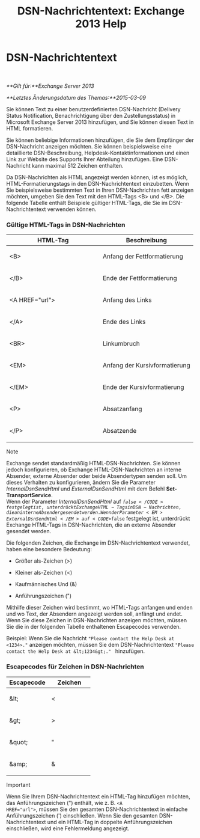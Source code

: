 ﻿---
title: 'DSN-Nachrichtentext: Exchange 2013 Help'
TOCTitle: DSN-Nachrichtentext
ms:assetid: eae4a050-5ecb-4c87-b377-74edb93a5995
ms:mtpsurl: https://technet.microsoft.com/de-de/library/Bb125135(v=EXCHG.150)
ms:contentKeyID: 50477012
ms.date: 04/24/2018
mtps_version: v=EXCHG.150
ms.translationtype: HT
---

# DSN-Nachrichtentext

 

_**Gilt für:**Exchange Server 2013_

_**Letztes Änderungsdatum des Themas:**2015-03-09_

Sie können Text zu einer benutzerdefinierten DSN-Nachricht (Delivery Status Notification, Benachrichtigung über den Zustellungsstatus) in Microsoft Exchange Server 2013 hinzufügen, und Sie können diesen Text in HTML formatieren.

Sie können beliebige Informationen hinzufügen, die Sie dem Empfänger der DSN-Nachricht anzeigen möchten. Sie können beispielsweise eine detaillierte DSN-Beschreibung, Helpdesk-Kontaktinformationen und einen Link zur Website des Supports Ihrer Abteilung hinzufügen. Eine DSN-Nachricht kann maximal 512 Zeichen enthalten.

Da DSN-Nachrichten als HTML angezeigt werden können, ist es möglich, HTML-Formatierungstags in den DSN-Nachrichtentext einzubetten. Wenn Sie beispielsweise bestimmten Text in Ihren DSN-Nachrichten fett anzeigen möchten, umgeben Sie den Text mit den HTML-Tags \<B\> und \</B\>. Die folgende Tabelle enthält Beispiele gültiger HTML-Tags, die Sie im DSN-Nachrichtentext verwenden können.

### Gültige HTML-Tags in DSN-Nachrichten

<table>
<colgroup>
<col style="width: 50%" />
<col style="width: 50%" />
</colgroup>
<thead>
<tr class="header">
<th>HTML-Tag</th>
<th>Beschreibung</th>
</tr>
</thead>
<tbody>
<tr class="odd">
<td><p>&lt;B&gt;</p></td>
<td><p>Anfang der Fettformatierung</p></td>
</tr>
<tr class="even">
<td><p>&lt;/B&gt;</p></td>
<td><p>Ende der Fettformatierung</p></td>
</tr>
<tr class="odd">
<td><p>&lt;A HREF=&quot;url&quot;&gt;</p></td>
<td><p>Anfang des Links</p></td>
</tr>
<tr class="even">
<td><p>&lt;/A&gt;</p></td>
<td><p>Ende des Links</p></td>
</tr>
<tr class="odd">
<td><p>&lt;BR&gt;</p></td>
<td><p>Linkumbruch</p></td>
</tr>
<tr class="even">
<td><p>&lt;EM&gt;</p></td>
<td><p>Anfang der Kursivformatierung</p></td>
</tr>
<tr class="odd">
<td><p>&lt;/EM&gt;</p></td>
<td><p>Ende der Kursivformatierung</p></td>
</tr>
<tr class="even">
<td><p>&lt;P&gt;</p></td>
<td><p>Absatzanfang</p></td>
</tr>
<tr class="odd">
<td><p>&lt;/P&gt;</p></td>
<td><p>Absatzende</p></td>
</tr>
</tbody>
</table>



> [!NOTE]
> Exchange sendet standardmäßig HTML-DSN-Nachrichten. Sie können jedoch konfigurieren, ob Exchange HTML-DSN-Nachrichten an interne Absender, externe Absender oder beide Absendertypen senden soll. Um dieses Verhalten zu konfigurieren, ändern Sie die Parameter <EM>InternalDsnSendHtml</EM> und <EM>ExternalDsnSendHtml</EM> mit dem Befehl <STRONG>Set-TransportService</STRONG>.<BR>Wenn der Parameter <EM>InternalDsnSendHtml</EM> auf <CODE>$false</CODE> festgelegt ist, unterdrückt Exchange HTML-Tags in DSN-Nachrichten, die an interne Absender gesendet werden. Wenn der Parameter <EM>ExternalDsnSendHtml</EM> auf <CODE>$false</CODE> festgelegt ist, unterdrückt Exchange HTML-Tags in DSN-Nachrichten, die an externe Absender gesendet werden.



Die folgenden Zeichen, die Exchange im DSN-Nachrichtentext verwendet, haben eine besondere Bedeutung:

  - Größer als-Zeichen (\>)

  - Kleiner als-Zeichen (\<)

  - Kaufmännisches Und (&)

  - Anführungszeichen (")

Mithilfe dieser Zeichen wird bestimmt, wo HTML-Tags anfangen und enden und wo Text, der Absendern angezeigt werden soll, anfängt und endet. Wenn Sie diese Zeichen in DSN-Nachrichten anzeigen möchten, müssen Sie die in der folgenden Tabelle enthaltenen Escapecodes verwenden.

Beispiel: Wenn Sie die Nachricht `"Please contact the Help Desk at <1234>."` anzeigen möchten, müssen Sie dem DSN-Nachrichtentext `"Please contact the Help Desk at &lt;1234&gt;." ` hinzufügen.

### Escapecodes für Zeichen in DSN-Nachrichten

<table>
<colgroup>
<col style="width: 50%" />
<col style="width: 50%" />
</colgroup>
<thead>
<tr class="header">
<th>Escapecode</th>
<th>Zeichen</th>
</tr>
</thead>
<tbody>
<tr class="odd">
<td><p>&amp;lt;</p></td>
<td><p>&lt;</p></td>
</tr>
<tr class="even">
<td><p>&amp;gt;</p></td>
<td><p>&gt;</p></td>
</tr>
<tr class="odd">
<td><p>&amp;quot;</p></td>
<td><p>&quot;</p></td>
</tr>
<tr class="even">
<td><p>&amp;amp;</p></td>
<td><p>&amp;</p></td>
</tr>
</tbody>
</table>



> [!IMPORTANT]
> Wenn Sie Ihrem DSN-Nachrichtentext ein HTML-Tag hinzufügen möchten, das Anführungszeichen (") enthält, wie z.&nbsp;B. <CODE>&lt;A HREF="url"&gt;</CODE>, müssen Sie den gesamten DSN-Nachrichtentext in einfache Anführungszeichen (') einschließen. Wenn Sie den gesamten DSN-Nachrichtentext und ein HTML-Tag in doppelte Anführungszeichen einschließen, wird eine Fehlermeldung angezeigt.


